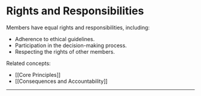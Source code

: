 # Rights and Responsibilities

Members have equal rights and responsibilities, including:

- Adherence to ethical guidelines.
- Participation in the decision-making process.
- Respecting the rights of other members.

Related concepts:

- [[Core Principles]]
- [[Consequences and Accountability]]

---
